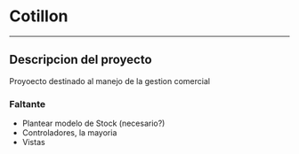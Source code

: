 # Cotillon
-------------
## Descripcion del proyecto
Proyoecto destinado al manejo de la gestion comercial

### Faltante
 - Plantear modelo de Stock (necesario?)
 - Controladores, la mayoria
 - Vistas
